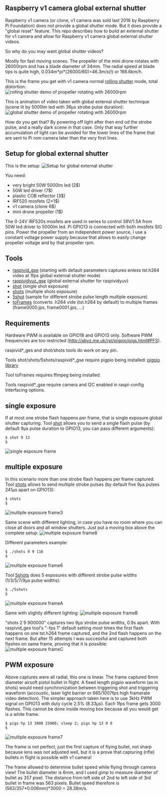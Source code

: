 ## Raspberry v1 camera global external shutter

Raspberry v1 camera (or clone, v1 camera was sold last 2016 by Raspberry Pi Foundation) does not provide a global shutter mode. But it does provide a "global reset" feature. This repo describes how to build an external shutter for v1 camera and allow for Raspberry v1 camera global external shutter videos.

So why do you may want global shutter videos?

Mostly for fast moving scenes. The propeller of the mini drone rotates with 26000rpm and has a blade diameter of 34mm. The radial speed at blade tips is quite high, 0.034m&ast;pi&ast;(26000/60)=46.3m/s(!) or 166.6km/h.


This is the frame you get with v1 camera normal [rolling shutter](https://en.wikipedia.org/wiki/Rolling_shutter) mode, total distortion:  
![rolling shutter demo of propeller rotating with 26000rpm](res/rs.26000rpm.jpg)

This is animation of video taken with global external shutter technique (scene lit by 5000lm led with 36µs strobe pulse duration):   
![global shutter demo of propeller rotating with 26000rpm](res/26000rpm.anim.gif)

How do you get that? By powering off light after then end od the strobe pulse, and a really dark scene in that case. Only that way further accumulation of light can be avoided for the lower lines of the frame that are sent to Pi rom camera later than the very first lines.

## Setup for global external shutter

This is the setup:
![Setup for global external shutter](res/IMG_270519_182616.jpg)

You need:
* very bright 50W 5000lm led (2$)
* 50W led driver (7$)
* plastic COB reflector (3$)
* IRF520 mosfets (2×1$)
* v1 camera (clone 6$)
* mini drone propeller (1$)

The 0-24V IRF520s mosfets are used in series to control 38V/1.5A from 50W led driver to 5000lm led. Pi GPIO13 is connected with both mosfets SIG pins. Power the propeller from an independent power source, I use a constant voltage power supply because that allows to easily change propeller voltage and by that propeller rpm.

## Tools

* [raspivid_gse](tools/raspivid_gse) (starting with default parameters captures enless tst.h264 video at 1fps global external shutter mode)
* [raspividyuz_gse](tools/raspividyuz_gse) (global external shutter for raspividyuv)
* [shot](tools/shot) (single shot exposure)
* [shots](tools/shots) (multiple shots exposure)
* [5shot](tools/5shot) (sample for different strobe pulse length multiple exposure)
* [toFrames](tools/toFrames) (converts .h264 vide (tst.h264 by default) to multiple frames (frame0000.jps, frame0001.jps, ...)

## Requirements

Hardware PWM is available on GPIO18 and GPIO13 only.
Software PWM frequencies are too restricted (http://abyz.me.uk/rpi/pigpio/pigs.html#PFS).

raspivid&ast;_ges and shot/shots tools do work on any pin.

Tools shot/shots/5shots/raspivid&ast;_gse require pigpio being installed:
[pigpio library](http://abyz.me.uk/rpi/pigpio/download.html)

Tool toFrames requires ffmpeg being installed.

Tools raspivid&ast;_gse require camera and I2C enabled in raspi-config Interfacing options.

## single exposure

If at most one strobe flash happens per frame, that is single exposure global shutter capturing. Tool [shot](tools/shot) allows you to send a single flash pulse (by default 9µs pulse duration to GPIO13, you can pass different arguments):

	$ shot 9 13
	$

![single exposure frame](res/single-exposure.1.png)

## multiple exposure

In this scenario more than one strobe flash happens  per frame captured. Tool [shots](tools/shots) allows to send multiple strobe pulses (by default five 9µs pulses 241µs apart on GPIO13):

	$ shots
	$

![multiple exposure frame3](res/multiple-exposure.3.jpg)

Same scene with different lighting, in case you have no room where you can close all doors and all window shutters. Just put a moving box above the complete setup:
![multiple exposure frame8](res/multiple-exposure.8.part.jpg)

Different parameters example:

	$ ./shots 9 9 116
	$

![multiple exposure frame6](res/multiple-exposure.6.jpg)


Tool [5shots](tools/5shots) does 5 exposures with different strobe pulse widths (1/3/5/7/9µs pulse widths):

	$ ./5shots
	$

![multiple exposure frameA](res/multiple-exposure.A.jpg)

Same with slightly different lighting:
![multiple exposure frameB](res/multiple-exposure.B.jpg)

"shots 2 9 900000" captures two 9µs strobe pulse widths, 0.9s apart. With raspivid_ges tool's "-fps 1" default setting most times the first flash happens on one tst.h264 frame captured, and the 2nd flash happens on the next frame. But after 15 attempts I was successful and captured both flashes on same frame, proving that it is possible:
![multiple exposure frameC](res/multiple-exposure.C.jpg)

## PWM exposure

Above captures were all radial, this one is linear. The frame captured 6mm diameter airsoft pistol bullet in flight. A fixed length pigpio waveform (as in shots) would need synchronization between triggering shot and triggering waveform (accoustic, laser light barrier or 665/1007fps high framerate video detection).  The simpler approach taken here is to use 3kHz PWM signal on GPIO13 with duty cycle 2.5% (8.33µs). Each 1fps frame gets 3000 flashes. This cannot be done inside moving box because all you would get is a white frame.

	$ pigs hp 13 3000 25000; sleep 2; pigs hp 13 0 0
	$

![multiple exposure frame7](res/multiple-exposure.7.jpg)

The frame is not perfect, just the first capture of flying bullet, not sharp because lens was not adjusted well, but it is a prove that capturing (rifle) bullets in flight is possible with v1 camera!

The frame allowed to determine bullet speed while flying through camera view! The bullet diameter is 6mm, and I used gimp to measure diameter of bullet as 357 pixel. The distance from left side of 2nd to left side of 3rd bullet in frame was 563 pixels. Bullet speed therefore is (563/357&ast;0.006mm)&ast;3000 = 28.38m/s.


